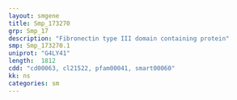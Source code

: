 ```yaml
---
layout: smgene
title: Smp_173270
grp: Smp_17
description: "Fibronectin type III domain containing protein"
smp: Smp_173270.1
uniprot: "G4LY41"
length:  1812
cdd: "cd00063, cl21522, pfam00041, smart00060"
kk: ns
categories: sm
---
```

